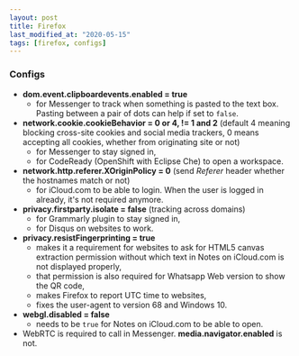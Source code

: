 ```yaml
---
layout: post
title: Firefox
last_modified_at: "2020-05-15"
tags: [firefox, configs]
---
```


### Configs
- **dom.event.clipboardevents.enabled = true**
  - for Messenger to track when something is pasted to the text box. Pasting between a pair of dots can help if set to `false`.
- **network.cookie.cookieBehavior = 0 or 4, != 1 and 2** (default 4 meaning blocking cross-site cookies and social media trackers, 0 means accepting all cookies, whether from originating site or not)
  - for Messenger to stay signed in,
  - for CodeReady (OpenShift with Eclipse Che) to open a workspace.
- **network.http.referer.XOriginPolicy = 0** (send _Referer_ header whether the hostnames match or not)
  - for iCloud.com to be able to login. When the user is logged in already, it's not required anymore.
- **privacy.firstparty.isolate = false** (tracking across domains)
  - for Grammarly plugin to stay signed in,
  - for Disqus on websites to work.
- **privacy.resistFingerprinting = true**
  - makes it a requirement for websites to ask for HTML5 canvas extraction permission without which text in Notes on iCloud.com is not displayed properly,
  - that permission is also required for Whatsapp Web version to show the QR code,
  - makes Firefox to report UTC time to websites,
  - fixes the user-agent to version 68 and Windows 10.
- **webgl.disabled = false**
  - needs to be `true` for Notes on iCloud.com to be able to open.
- WebRTC is required to call in Messenger. **media.navigator.enabled** is not.
